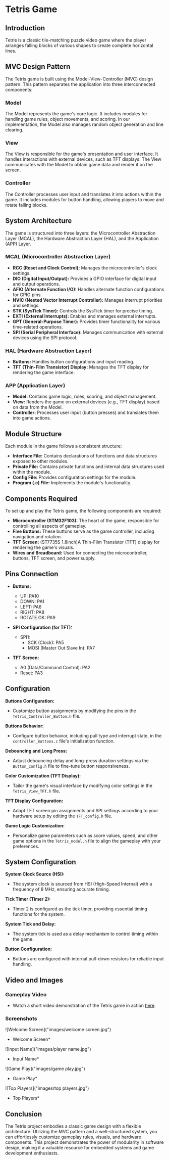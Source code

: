# Tetris Game

## Introduction

Tetris is a classic tile-matching puzzle video game where the player arranges falling blocks of various shapes to create complete horizontal lines.

## MVC Design Pattern

The Tetris game is built using the Model-View-Controller (MVC) design pattern. This pattern separates the application into three interconnected components:

### Model

The Model represents the game's core logic. It includes modules for handling game rules, object movements, and scoring. In our implementation, the Model also manages random object generation and line clearing.

### View

The View is responsible for the game's presentation and user interface. It handles interactions with external devices, such as TFT displays. The View communicates with the Model to obtain game data and render it on the screen.

### Controller

The Controller processes user input and translates it into actions within the game. It includes modules for button handling, allowing players to move and rotate falling blocks.

## System Architecture

The game is structured into three layers: the Microcontroller Abstraction Layer (MCAL), the Hardware Abstraction Layer (HAL), and the Application (APP) Layer.

### MCAL (Microcontroller Abstraction Layer)

- **RCC (Reset and Clock Control):** Manages the microcontroller's clock settings.
- **DIO (Digital Input/Output):** Provides a GPIO interface for digital input and output operations.
- **AFIO (Alternate Function I/O):** Handles alternate function configurations for GPIO pins.
- **NVIC (Nested Vector Interrupt Controller):** Manages interrupt priorities and settings.
- **STK (SysTick Timer):** Controls the SysTick timer for precise timing.
- **EXTI (External Interrupts):** Enables and manages external interrupts.
- **GPT (General-Purpose Timer):** Provides timer functionality for various time-related operations.
- **SPI (Serial Peripheral Interface):** Manages communication with external devices using the SPI protocol.

### HAL (Hardware Abstraction Layer)

- **Buttons:** Handles button configurations and input reading.
- **TFT (Thin-Film Transistor) Display:** Manages the TFT display for rendering the game interface.

### APP (Application Layer)

- **Model:** Contains game logic, rules, scoring, and object management.
- **View:** Renders the game on external devices (e.g., TFT display) based on data from the Model.
- **Controller:** Processes user input (button presses) and translates them into game actions.

## Module Structure

Each module in the game follows a consistent structure:

- **Interface File:** Contains declarations of functions and data structures exposed to other modules.
- **Private File:** Contains private functions and internal data structures used within the module.
- **Config File:** Provides configuration settings for the module.
- **Program (.c) File:** Implements the module's functionality.

## Components Required

To set up and play the Tetris game, the following components are required:

- **Microcontroller (STM32F103):** The heart of the game, responsible for controlling all aspects of gameplay.
- **Five Buttons:** These buttons serve as the game controller, including navigation and rotation.
- **TFT Screen:** (ST7735S 1.8inch)A Thin-Film Transistor (TFT) display for rendering the game's visuals.
- **Wires and Breadboard:** Used for connecting the microcontroller, buttons, TFT screen, and power supply.

## Pins Connection

- **Buttons:**
  - UP: PA10
  - DOWN: PA1
  - LEFT: PA6
  - RIGHT: PA8
  - ROTATE OK: PA9

- **SPI Configuration (for TFT):**
  - SPI1: 
    - SCK (Clock): PA5
    - MOSI (Master Out Slave In): PA7

- **TFT Screen:**
  - A0 (Data/Command Control): PA2
  - Reset: PA3

## Configuration

**Buttons Configuration:**
- Customize button assignments by modifying the pins in the `Tetris_Controller_Button.h` file.

**Buttons Behavior:**
- Configure button behavior, including pull type and interrupt state, in the `controller_Buttons.c` file's initialization function.

**Debouncing and Long Press:**
- Adjust debouncing delay and long-press duration settings via the `Button_config.h` file to fine-tune button responsiveness.

**Color Customization (TFT Display):**
- Tailor the game's visual interface by modifying color settings in the `Tetris_View_TFT.h` file.

**TFT Display Configuration:**
- Adapt TFT screen pin assignments and SPI settings according to your hardware setup by editing the `TFT_config.h` file.

**Game Logic Customization:**
- Personalize game parameters such as score values, speed, and other game options in the `Tetris_model.h` file to align the gameplay with your preferences.

## System Configuration

**System Clock Source (HSI):**
- The system clock is sourced from HSI (High-Speed Internal) with a frequency of 8 MHz, ensuring accurate timing.
  
**Tick Timer (Timer 2):**
- Timer 2 is configured as the tick timer, providing essential timing functions for the system.

**System Tick and Delay:**
- The system tick is used as a delay mechanism to control timing within the game.

**Button Configuration:**
- Buttons are configured with internal pull-down resistors for reliable input handling.

## Video and Images

### Gameplay Video

- Watch a short video demonstration of the Tetris game in action [here](https://drive.google.com/file/d/17LM5EVKs0PjUvsnb-pFeqHGKEiAGLBNa/view?usp=sharing).

### Screenshots

![Welcome Screen]("images/welcome screen.jpg") 
* Welcome Screen*

![Input Name]("images/player name.jpg") 
* Input Name*

![Game Play]("images/game play.jpg") 
* Game Play*

![Top Players]("images/top players.jpg") 
* Top Players*

## Conclusion

The Tetris project embodies a classic game design with a flexible architecture. Utilizing the MVC pattern and a well-structured system, you can effortlessly customize gameplay rules, visuals, and hardware components. This project demonstrates the power of modularity in software design, making it a valuable resource for embedded systems and game development enthusiasts.
